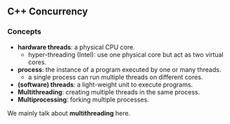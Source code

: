 ## C++ Concurrency

### Concepts

* **hardware threads**: a physical CPU core.
  * hyper-threading (Intel): use one physical core but act as two virtual cores.
* **process**: the instance of a program executed by one or many threads.
  * a single process can run multiple threads on different cores.
* **(software) threads**: a light-weight unit to execute programs.
* **Multithreading**: creating multiple threads in the same process. 
* **Multiprocessing**: forking multiple processes.

We mainly talk about **multithreading** here.

